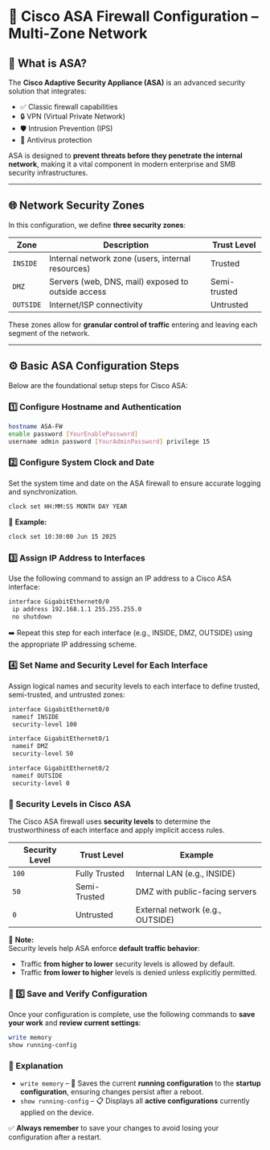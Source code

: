
# 🔐 Cisco ASA Firewall Configuration – Multi-Zone Network

## 🔸 What is ASA?

The **Cisco Adaptive Security Appliance (ASA)** is an advanced security solution that integrates:

- ✅ Classic firewall capabilities  
- 🔒 VPN (Virtual Private Network)  
- 🛡 Intrusion Prevention (IPS)  
- 🦠 Antivirus protection  

ASA is designed to **prevent threats before they penetrate the internal network**, making it a vital component in modern enterprise and SMB security infrastructures.

---

## 🌐 Network Security Zones

In this configuration, we define **three security zones**:

| Zone      | Description                                        | Trust Level   |
|-----------|----------------------------------------------------|---------------|
| `INSIDE`  | Internal network zone (users, internal resources)  | Trusted       |
| `DMZ`     | Servers (web, DNS, mail) exposed to outside access | Semi-trusted  |
| `OUTSIDE` | Internet/ISP connectivity                          | Untrusted     |

These zones allow for **granular control of traffic** entering and leaving each segment of the network.

---

## ⚙️ Basic ASA Configuration Steps

Below are the foundational setup steps for Cisco ASA:

### 1️⃣ Configure Hostname and Authentication

```bash
hostname ASA-FW
enable password [YourEnablePassword]
username admin password [YourAdminPassword] privilege 15
````
### 2️⃣ Configure System Clock and Date

Set the system time and date on the ASA firewall to ensure accurate logging and synchronization.

```bash
clock set HH:MM:SS MONTH DAY YEAR
````

📌 **Example:**

```bash
clock set 10:30:00 Jun 15 2025
````
### 3️⃣ Assign IP Address to Interfaces

Use the following command to assign an IP address to a Cisco ASA interface:

```bash
interface GigabitEthernet0/0
 ip address 192.168.1.1 255.255.255.0
 no shutdown
````
➡️ Repeat this step for each interface (e.g., INSIDE, DMZ, OUTSIDE) using the appropriate IP addressing scheme.

### 4️⃣ Set Name and Security Level for Each Interface

Assign logical names and security levels to each interface to define trusted, semi-trusted, and untrusted zones:

```bash
interface GigabitEthernet0/0
 nameif INSIDE
 security-level 100

interface GigabitEthernet0/1
 nameif DMZ
 security-level 50

interface GigabitEthernet0/2
 nameif OUTSIDE
 security-level 0
````

### 🔐 Security Levels in Cisco ASA

The Cisco ASA firewall uses **security levels** to determine the trustworthiness of each interface and apply implicit access rules.

| Security Level | Trust Level      | Example                          |
|----------------|------------------|----------------------------------|
| `100`          | Fully Trusted    | Internal LAN (e.g., INSIDE)      |
| `50`           | Semi-Trusted     | DMZ with public-facing servers   |
| `0`            | Untrusted        | External network (e.g., OUTSIDE) |

📎 **Note:**  
Security levels help ASA enforce **default traffic behavior**:
- Traffic **from higher to lower** security levels is allowed by default.
- Traffic **from lower to higher** levels is denied unless explicitly permitted.


### 💾 5️⃣ Save and Verify Configuration

Once your configuration is complete, use the following commands to **save your work** and **review current settings**:

```bash
write memory
show running-config
````

### 📝 Explanation

- `write memory` – 💾 Saves the current **running configuration** to the **startup configuration**, ensuring changes persist after a reboot.
- `show running-config` – 📋 Displays all **active configurations** currently applied on the device.

✅ **Always remember** to save your changes to avoid losing your configuration after a restart.

